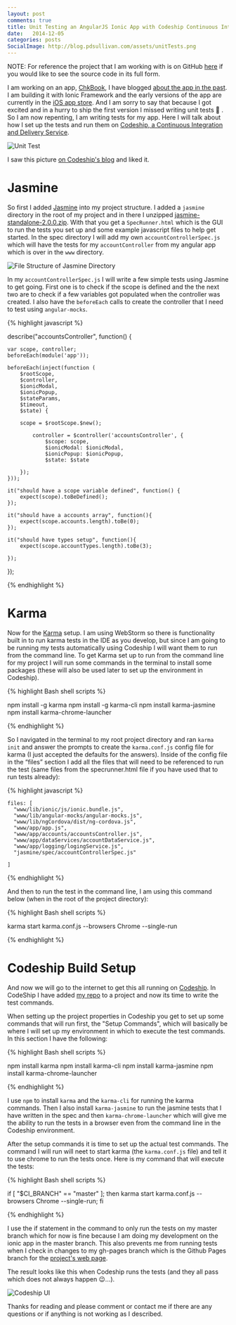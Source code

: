 ```yaml
---
layout: post
comments: true
title: Unit Testing an AngularJS Ionic App with Codeship Continuous Integration, Jasmine, and Karma
date:   2014-12-05
categories: posts
SocialImage: http://blog.pdsullivan.com/assets/unitTests.png
---
```



NOTE: For reference the project that I am working with is on GitHub [here](https://github.com/pdsullivan/ChkBook) if you would like to see the source code in its full form.

I am working on an app, [ChkBook](http://pdsullivan.github.io/ChkBook/), I have blogged [about the app in the past](http://blog.pdsullivan.com/posts/2014/11/07/new-app-ionic-framework.html). I am building it with Ionic Framework and the early versions of the app are currently in the [iOS app store](https://itunes.apple.com/us/app/chkbook/id927749479?ls=1&mt=8). And I am sorry to say that because I got excited and in a hurry to ship the first version I missed writing unit tests 😬 . So I am now repenting, I am writing tests for my app. Here I will talk about how I set up the tests and run them on [Codeship, a Continuous Integration and Delivery Service](http://codeship.com).

![Unit Test](http://blog.pdsullivan.com/assets/unitTests.png)



I saw this picture [on Codeship's blog](http://blog.codeship.com/node-js-security-tips/) and liked it.

# Jasmine

So first I added [Jasmine](http://jasmine.github.io) into my project structure. I added a `jasmine` directory in the root of my project and in there I unzipped [jasmine-standalone-2.0.0.zip](https://github.com/jasmine/jasmine/blob/master/dist/jasmine-standalone-2.0.0.zip). With that you get a `SpecRunner.html` which is the GUI to run the tests you set up and some example javascript files to help get started. In the spec directory I will add my own `accountControllerSpec.js` which will have the tests for my `accountController` from my angular app which is over in the `www` directory.

![File Structure of Jasmine Directory](http://blog.pdsullivan.com/assets/ionicjasminefilestructure.png)

In my `accountControllerSpec.js` I will write a few simple tests using Jasmine to get going. First one is to check if the scope is defined and the the next two are to check if a few variables got populated when the controller was created. I also have the `beforeEach` calls to create the controller that I need to test using `angular-mocks`.




{% highlight javascript %}

describe("accountsController", function() {

    var scope, controller;
    beforeEach(module('app'));

    beforeEach(inject(function (
        $rootScope,
        $controller,
        $ionicModal,
        $ionicPopup,
        $stateParams,
        $timeout,
        $state) {

        scope = $rootScope.$new();

            controller = $controller('accountsController', {
                $scope: scope,
                $ionicModal: $ionicModal,
                $ionicPopup: $ionicPopup,
                $state: $state

        });
    }));

    it("should have a scope variable defined", function() {
        expect(scope).toBeDefined();
    });

    it("should have a accounts array", function(){
        expect(scope.accounts.length).toBe(0);
    });

    it("should have types setup", function(){
        expect(scope.accountTypes.length).toBe(3);

    });

});

{% endhighlight %}

# Karma

Now for the [Karma](http://karma-runner.github.io/0.12/index.html) setup. I am using WebStorm so there is functionality built in to run karma tests in the IDE as you develop, but since I am going to be running my tests automatically using Codeship I will want them to run from the command line. To get Karma set up to run from the command line for my project I will run some commands in the terminal to install some packages (these will also be used later to set up the environment in Codeship).

 {% highlight Bash shell scripts %}

npm install -g karma
npm install -g karma-cli
npm install karma-jasmine
npm install karma-chrome-launcher

{% endhighlight %}


So I navigated in the terminal to my root project directory and ran `karma init` and answer the prompts to create the `karma.conf.js` config file for karma (I just accepted the defaults for the answers). Inside of the config file in the “files” section I add all the files that will need to be referenced to run the test (same files from the specrunner.html file if you have used that to run tests already):

{% highlight javascript  %}


    files: [
      "www/lib/ionic/js/ionic.bundle.js",
      "www/lib/angular-mocks/angular-mocks.js",
      "www/lib/ngCordova/dist/ng-cordova.js",
      "www/app/app.js",
      "www/app/accounts/accountsController.js",
      "www/app/dataServices/accountDataService.js",
      "www/app/logging/logingService.js",
      "jasmine/spec/accountControllerSpec.js"

    ]

{% endhighlight %}


And then to run the test in the command line, I am using this command below (when in the root of the project directory):

{% highlight Bash shell scripts %}

karma start karma.conf.js --browsers Chrome --single-run

{% endhighlight %}




# Codeship Build Setup

And now we will go to the internet to get this all running on [Codeship](http://codeship.com). In CodeShip I have added [my repo](https://github.com/pdsullivan/ChkBook) to a project and now its time to write the test commands.

When setting up the project properties in Codeship you get to set up some commands that will run first, the "Setup Commands", which will basically be where I will set up my environment in which to execute the test commands. In this section I have the following:

{% highlight Bash shell scripts %}

npm install karma
npm install karma-cli
npm install karma-jasmine
npm install karma-chrome-launcher

{% endhighlight %}

I use `npm` to install `karma` and the `karma-cli` for running the karma commands. Then I also install `karma-jasmine` to run the jasmine tests that I have written in the spec and then `karma-chrome-launcher` which will give me the ability to run the tests in a browser even from the command line in the Codeship environment.

After the setup commands it is time to set up the actual test commands. The command I will run will neet to start karma (the `karma.conf.js` file) and tell it to use chrome to run the tests once. Here is my command that will execute the tests:

{% highlight Bash shell scripts %}

if [ "$CI_BRANCH" == "master" ]; then karma start karma.conf.js --browsers Chrome --single-run; fi

{% endhighlight %}

I use the if statement in the command to only run the tests on my master branch which for now is fine because I am doing my development on the ionic app in the master branch. This also prevents me from running tests when I check in changes to my gh-pages branch which is the Github Pages branch for the [project's web page](http://pdsullivan.github.io/ChkBook).

The result looks like this when Codeship runs the tests (and they all pass which does not always happen 😉...).

![Codeship UI](http://blog.pdsullivan.com/assets/chkbookcodeship.png)

Thanks for reading and please comment or contact me if there are any questions or if anything is not working as I described.
